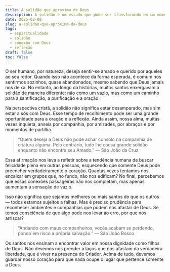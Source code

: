 ```yaml
---
title: A solidão que aproxima de Deus
description: A solidão é um estado que pode ser transformado em um momento de conexão profunda com Deus, onde encontramos consolo e força.
date: 2025-02-08
slug: a-solidao-que-aproxima-de-deus
tags:
  - espiritualidade
  - solidão
  - conexão com Deus
  - reflexão
draft: false
toc: false
---
```


O ser humano, por natureza, deseja sentir-se amado e querido por aqueles ao seu redor. Quando isso não acontece da forma esperada, é comum nos sentirmos sozinhos, quase abandonados, mesmo sabendo que Deus jamais nos deixa. No entanto, ao longo da histórias, muitos santos enxergavam a solidão de maneira diferente: não como um vazio, mas como um caminho para a santificação, a purificação e a oração.

Na perspectiva cristã, a solidão não significa estar desamparado, mas sim estar a sós com Deus. Esse tempo de recolhimento pode ser uma grande oportunidade para a oração e a reflexão. Ainda assim, nossa alma, muitas vezes inquieta, anseia por companhia, por amizades, por abraços e por momentos de partilha.

> “Quem deseja a Deus não pode achar consolo na companhia de criatura alguma. Pelo contrário, tudo lhe causa grande solidão enquanto não encontra seu Amado.” — São João da Cruz

Essa afirmação nos leva a refletir sobre a tendência humana de buscar felicidade plena em outras pessoas, esquecendo que somente Deus pode preencher verdadeiramente o coração. Quantas vezes tentamos nos encaixar em grupos que, no fundo, não nos edificam? No final, percebemos que essas conexões passageiras não nos completam, mas apenas aumentam a sensação de vazio.

Isso não significa que sejamos melhores ou mais santos do que os outros — todos estamos sujeitos a falhas. Mas é preciso prudência para reconhecer ambientes e companhias que podem nos afastar de Deus. Se temos consciência de que algo pode nos levar ao erro, por que nos arriscar?

> “Andando com maus companheiros, vocês acabam se perdendo, pondo em risco a própria salvação.” — São João Bosco

Os santos nos ensinam a encontrar valor em nossa dignidade como filhos de Deus. Não devemos nos prender a laços que nos afastam da verdadeira liberdade, que é viver na presença do Criador. Acima de tudo, devemos guardar nosso coração para que nada ocupe o lugar que pertence somente a Deus.